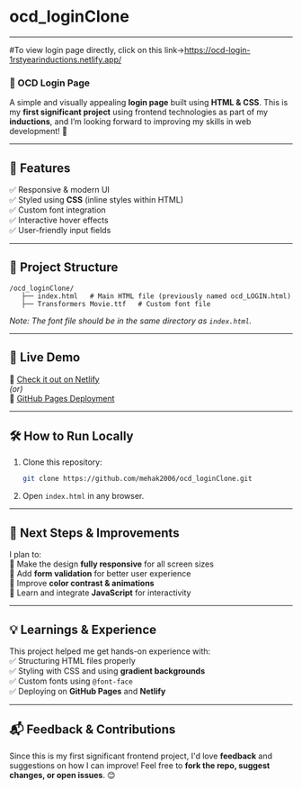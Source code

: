 # ocd_loginClone

---
#To view login page directly, click on this link->https://ocd-login-1rstyearinductions.netlify.app/

### **🌟 OCD Login Page**  
A simple and visually appealing **login page** built using **HTML & CSS**. This is my **first significant project** using frontend technologies as part of my **inductions**, and I’m looking forward to improving my skills in web development! 🚀  

---

## **📌 Features**  
✅ Responsive & modern UI  
✅ Styled using **CSS** (inline styles within HTML)  
✅ Custom font integration  
✅ Interactive hover effects  
✅ User-friendly input fields  

---

## **📂 Project Structure**  
```
/ocd_loginClone/
   ├── index.html   # Main HTML file (previously named ocd_LOGIN.html)
   ├── Transformers Movie.ttf   # Custom font file
```
*Note: The font file should be in the same directory as `index.html`.*  

---

## **🚀 Live Demo**  
🔗 [Check it out on Netlify](https://your-netlify-url)  
_(or)_  
🔗 [GitHub Pages Deployment](https://mehak2006.github.io/ocd_loginClone/)  

---

## **🛠 How to Run Locally**  
1. Clone this repository:  
   ```bash
   git clone https://github.com/mehak2006/ocd_loginClone.git
   ```
2. Open `index.html` in any browser.  

---

## **📌 Next Steps & Improvements**  
I plan to:  
🔹 Make the design **fully responsive** for all screen sizes  
🔹 Add **form validation** for better user experience  
🔹 Improve **color contrast & animations**  
🔹 Learn and integrate **JavaScript** for interactivity  

---

## **💡 Learnings & Experience**  
This project helped me get hands-on experience with:  
✅ Structuring HTML files properly  
✅ Styling with CSS and using **gradient backgrounds**  
✅ Custom fonts using `@font-face`  
✅ Deploying on **GitHub Pages** and **Netlify**  

---

## **📬 Feedback & Contributions**  
Since this is my first significant frontend project, I'd love **feedback** and suggestions on how I can improve! Feel free to **fork the repo, suggest changes, or open issues**. 😊  


